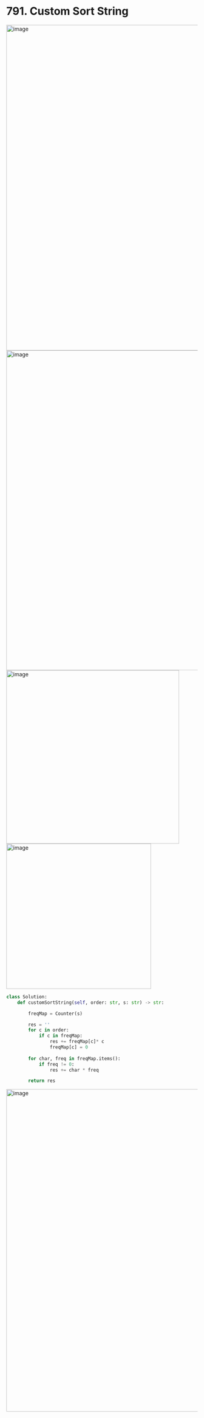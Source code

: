 # 791. Custom Sort String

<img width="854" alt="image" src="https://github.com/jatinbhutka/LeetCode-2022/assets/35987583/c7090872-f655-4aa3-b714-3c60ca11f051">
<img width="839" alt="image" src="https://github.com/jatinbhutka/LeetCode-2022/assets/35987583/cb5b462f-de90-4d4d-a6b6-a838fa24aaa2">
<img width="455" alt="image" src="https://github.com/jatinbhutka/LeetCode-2022/assets/35987583/221f8b65-eada-44be-a642-37954fda900e">
<img width="381" alt="image" src="https://github.com/jatinbhutka/LeetCode-2022/assets/35987583/197fcda2-fdee-4e6a-b81e-4cff7223455d">


```python
class Solution:
    def customSortString(self, order: str, s: str) -> str:

        freqMap = Counter(s)

        res = ''
        for c in order:
            if c in freqMap:
                res += freqMap[c]* c
                freqMap[c] = 0
        
        for char, freq in freqMap.items():
            if freq != 0:
                res += char * freq

        return res

```

<img width="846" alt="image" src="https://github.com/jatinbhutka/LeetCode-2022/assets/35987583/c162c95f-2ade-40b9-b89e-a85c18ebf8be">
